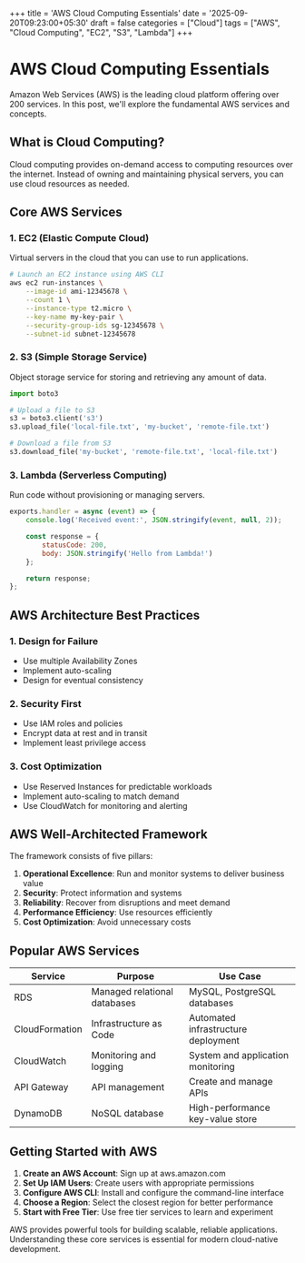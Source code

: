 +++
title = 'AWS Cloud Computing Essentials'
date = '2025-09-20T09:23:00+05:30'
draft = false
categories = ["Cloud"]
tags = ["AWS", "Cloud Computing", "EC2", "S3", "Lambda"]
+++

# AWS Cloud Computing Essentials

Amazon Web Services (AWS) is the leading cloud platform offering over 200 services. In this post, we'll explore the fundamental AWS services and concepts.

## What is Cloud Computing?

Cloud computing provides on-demand access to computing resources over the internet. Instead of owning and maintaining physical servers, you can use cloud resources as needed.

## Core AWS Services

### 1. EC2 (Elastic Compute Cloud)
Virtual servers in the cloud that you can use to run applications.

```bash
# Launch an EC2 instance using AWS CLI
aws ec2 run-instances \
    --image-id ami-12345678 \
    --count 1 \
    --instance-type t2.micro \
    --key-name my-key-pair \
    --security-group-ids sg-12345678 \
    --subnet-id subnet-12345678
```

### 2. S3 (Simple Storage Service)
Object storage service for storing and retrieving any amount of data.

```python
import boto3

# Upload a file to S3
s3 = boto3.client('s3')
s3.upload_file('local-file.txt', 'my-bucket', 'remote-file.txt')

# Download a file from S3
s3.download_file('my-bucket', 'remote-file.txt', 'local-file.txt')
```

### 3. Lambda (Serverless Computing)
Run code without provisioning or managing servers.

```javascript
exports.handler = async (event) => {
    console.log('Received event:', JSON.stringify(event, null, 2));

    const response = {
        statusCode: 200,
        body: JSON.stringify('Hello from Lambda!')
    };

    return response;
};
```

## AWS Architecture Best Practices

### 1. Design for Failure
- Use multiple Availability Zones
- Implement auto-scaling
- Design for eventual consistency

### 2. Security First
- Use IAM roles and policies
- Encrypt data at rest and in transit
- Implement least privilege access

### 3. Cost Optimization
- Use Reserved Instances for predictable workloads
- Implement auto-scaling to match demand
- Use CloudWatch for monitoring and alerting

## AWS Well-Architected Framework

The framework consists of five pillars:

1. **Operational Excellence**: Run and monitor systems to deliver business value
2. **Security**: Protect information and systems
3. **Reliability**: Recover from disruptions and meet demand
4. **Performance Efficiency**: Use resources efficiently
5. **Cost Optimization**: Avoid unnecessary costs

## Popular AWS Services

| Service | Purpose | Use Case |
|---------|---------|----------|
| RDS | Managed relational databases | MySQL, PostgreSQL databases |
| CloudFormation | Infrastructure as Code | Automated infrastructure deployment |
| CloudWatch | Monitoring and logging | System and application monitoring |
| API Gateway | API management | Create and manage APIs |
| DynamoDB | NoSQL database | High-performance key-value store |

## Getting Started with AWS

1. **Create an AWS Account**: Sign up at aws.amazon.com
2. **Set Up IAM Users**: Create users with appropriate permissions
3. **Configure AWS CLI**: Install and configure the command-line interface
4. **Choose a Region**: Select the closest region for better performance
5. **Start with Free Tier**: Use free tier services to learn and experiment

AWS provides powerful tools for building scalable, reliable applications. Understanding these core services is essential for modern cloud-native development.